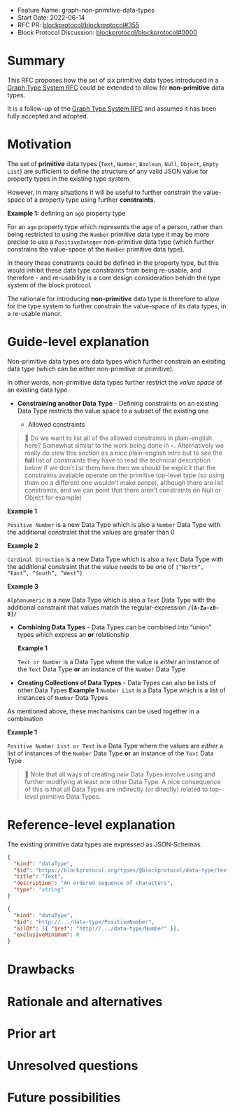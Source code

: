 - Feature Name: graph-non-primitive-data-types
- Start Date: 2022-06-14
- RFC PR: [blockprotocol/blockprotocol#355](https://github.com/blockprotocol/blockprotocol/pull/355)
- Block Protocol Discussion: [blockprotocol/blockprotocol#0000](https://github.com/blockprotocol/blockprotocol/discussions/0000)

# Summary

[summary]: #summary

This RFC proposes how the set of six primitive data types introduced in a [Graph Type System RFC](https://github.com/blockprotocol/blockprotocol/pull/352) could be extended to allow for **non-primitive** data types.

It is a follow-up of the [Graph Type System RFC](https://github.com/blockprotocol/blockprotocol/pull/352) and assumes it has been fully accepted and adopted.

# Motivation

[motivation]: #motivation

<!-- Why are we doing this? What use cases does it support? What is the expected outcome? -->

The set of **primitive** data types (`Text`, `Number`, `Boolean`, `Null`, `Object`, `Empty List`) are sufficient to define the structure of any valid JSON value for property types in the existing type system.

However, in many situations it will be useful to further constrain the value-space of a property type using further **constraints**.

**Example 1:** defining an `age` property type

For an `age` property type which represents the age of a person, rather than being restricted to using the `Number` primitive data type it may be more precise to use a `PositiveInteger` non-primitive data type (which further constrains the value-space of the `Number` primitive data type).

In theory these constraints could be defined in the property type, but this would inhibit these data type constraints from being re-usable, and therefore - and re-usability is a core design consideration behidn the type system of the block protocol.

The rationale for introducing **non-primitive** data type is therefore to allow for the type system to further constrain the value-space of its data types, in a re-usable manor.

# Guide-level explanation

[guide-level-explanation]: #guide-level-explanation

Non-primitive data types are data types which further constrain an exisiting data type (which can be either non-primitive or primitive).

In other words, non-primitive data types further restrict the _value space_ of an existing data type.

- **Constraining another Data Type** - Defining constraints on an existing Data Type restricts the value space to a subset of the existing one

  - Allowed constraints

> 💭 Do we want to list all of the allowed constraints in plain-english here? Somewhat similar to the work being done in ‣. Alternatively we really do view this section as a nice plain-english intro but to see the **full** list of constraints they have to read the technical description below
> if we don’t list them here then we should be explicit that the constraints available operate on the primitive top-level type (so using them on a different one wouldn’t make sense), although there are list constraints, and we can point that there aren’t constraints on Null or Object for example)

**Example 1**

`Positive Number` is a new Data Type which is also a `Number` Data Type with the additional constraint that the values are greater than 0

**Example 2**

`Cardinal Direction` is a new Data Type which is also a `Text` Data Type with the additional constraint that the value needs to be one of `[”North”, “East”, “South”, “West”]`

**Example 3**

`Alphanumeric` is a new Data Type which is also a `Text` Data Type with the additional constraint that values match the regular-expression **`/[A-Za-z0-9]/`**

- **Combining Data Types** - Data Types can be combined into “union” types which express an **or** relationship

  **Example 1**

  `Text or Number` is a Data Type where the value is _either_ an instance of the `Text` Data Type **or** an instance of the `Number` Data Type

- **Creating Collections of Data Types** - Data Types can also be lists of other Data Types
  **Example 1**
  `Number List` is a Data Type which is a list of instances of `Number` Data Types

As mentioned above, these mechanisms can be used together in a combination

**Example 1**

`Positive Number List or Text` is a Data Type where the values are _either_ a list of instances of the `Number` Data Type **or** an instance of the `Text` Data Type

> 💭 Note that all ways of creating _new_ Data Types involve using and further modifying at least one other Data Type. A nice consequence of this is that all Data Types are indirectly (or directly) related to top-level primitive Data Types.

# Reference-level explanation

[reference-level-explanation]: #reference-level-explanation

<!--

This is the technical portion of the RFC. Explain the design in sufficient detail that:

- Its interaction with other features is clear.
- It is reasonably clear how the feature would be implemented.
- Corner cases are dissected by example.

The section should return to the examples given in the previous section, and explain more fully how the detailed proposal makes those examples work.

-->

The existing primitive data types are expressed as JSON-Schemas.

```json
{
  "kind": "dataType",
  "$id": "https://blockprotocol.org/types/@blockprotocol/data-type/text",
  "title": "Text",
  "description": "An ordered sequence of characters",
  "type": "string"
}
```

```json
{
  "kind": "dataType",
  "$id": "http://.../data-type/PositiveNumber",
  "allOf": [{ "$ref": "http://.../data-type/Number" }],
  "exclusiveMinimum": 0
}
```

# Drawbacks

[drawbacks]: #drawbacks

<!-- Why should we _not_ do this? -->

# Rationale and alternatives

[rationale-and-alternatives]: #rationale-and-alternatives

<!--

- Why is this design the best in the space of possible designs?
- What other designs have been considered and what is the rationale for not choosing them?
- What is the impact of not doing this?

-->

# Prior art

[prior-art]: #prior-art

<!--

Discuss prior art, both the good and the bad, in relation to this proposal.
A few examples of what this can include are:

- For implementation proposals: Does this feature exist in other technologies, and what experience have their community had?
- For community proposals: Is this done by some other community and what were their experiences with it?
- For other teams: What lessons can we learn from what other communities have done here?
- Papers: Are there any published papers or great posts that discuss this? If you have some relevant papers to refer to, this can serve as a more detailed theoretical background.

This section is intended to encourage you as an author to think about the lessons from other solutions, provide readers of your RFC with a fuller picture. If there is no prior art, that is fine - your ideas are interesting to us whether they are brand new or if it is an adaptation from other languages.

Note that while precedent set by other technologies is some motivation, it does not on its own motivate an RFC. Please also take into consideration that the Block Protocol sometimes intentionally diverges from other approaches.

-->

# Unresolved questions

[unresolved-questions]: #unresolved-questions

<!--

- What parts of the design do you expect to resolve through the RFC process before this gets merged?
- What parts of the design do you expect to resolve through the implementation of this feature before stabilization?
- What related issues do you consider out of scope for this RFC that could be addressed in the future independently of the solution that comes out of this RFC?

-->

# Future possibilities

[future-possibilities]: #future-possibilities

<!--

Think about what the natural extension and evolution of your proposal would be and how it would affect the project and ecosystem as a whole in a holistic way. Try to use this section as a tool to more fully consider all possible interactions with the project and ecosystem in your proposal. Also consider how this all fits into the roadmap for the project and of the relevant sub-team.

This is also a good place to "dump ideas", if they are out of scope for the RFC you are writing but otherwise related.

If you have tried and cannot think of any future possibilities, you may simply state that you cannot think of anything.

Note that having something written down in the future-possibilities section is not a reason to accept the current or a future RFC; such notes should be in the section on motivation or rationale in this or subsequent RFCs. The section merely provides additional information.

-->
